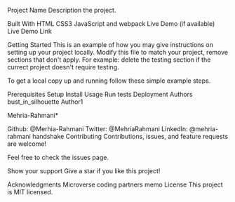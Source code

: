 Project Name
Description the project.

Built With
HTML
CSS3
JavaScript and webpack
Live Demo (if available)
Live Demo Link

Getting Started
This is an example of how you may give instructions on setting up your project locally. Modify this file to match your project, remove sections that don't apply. For example: delete the testing section if the currect project doesn't require testing.

To get a local copy up and running follow these simple example steps.

Prerequisites
Setup
Install
Usage
Run tests
Deployment
Authors
bust_in_silhouette Author1

Mehria-Rahmani*

Github: @Merhia-Rahmani
Twitter: @MehriaRahmani
LinkedIn: @mehria-rahmani
handshake Contributing
Contributions, issues, and feature requests are welcome!

Feel free to check the issues page.

Show your support
Give a star if you like this project!

Acknowledgments
Microverse
coding partners
memo License
This project is MIT licensed.
